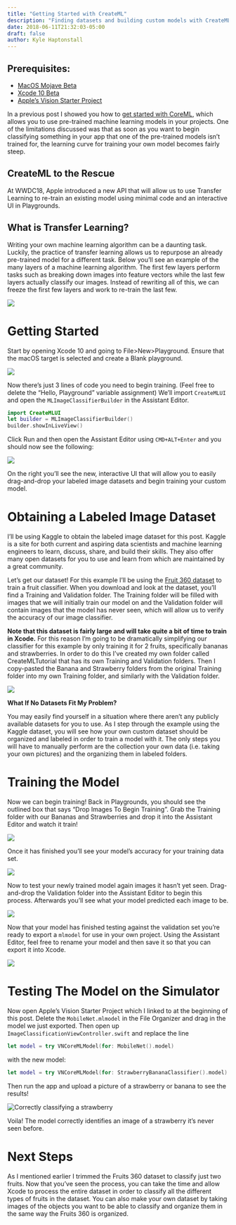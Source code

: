 ```yaml
---
title: "Getting Started with CreateML"
description: "Finding datasets and building custom models with CreateMLUI"
date: 2018-06-11T21:32:03-05:00
draft: false
author: Kyle Haptonstall
---
```


Prerequisites:
--------------

*   [MacOS Mojave Beta](https://developer.apple.com/download/)
*   [Xcode 10 Beta](https://developer.apple.com/download/)
*   [Apple’s Vision Starter Project](https://developer.apple.com/documentation/vision/classifying_images_with_vision_and_core_ml)

In a previous post I showed you how to [get started with CoreML](https://khaptonstall.github.io/posts/getting-started-with-coreml/), which allows you to use pre-trained machine learning models in your projects. One of the limitations discussed was that as soon as you want to begin classifying something in your app that one of the pre-trained models isn’t trained for, the learning curve for training your own model becomes fairly steep.

**CreateML to the Rescue**
--------------------------

At WWDC18, Apple introduced a new API that will allow us to use Transfer Learning to re-train an existing model using minimal code and an interactive UI in Playgrounds.

**What is Transfer Learning?**
------------------------------

Writing your own machine learning algorithm can be a daunting task. Luckily, the practice of transfer learning allows us to repurpose an already pre-trained model for a different task. Below you’ll see an example of the many layers of a machine learning algorithm. The first few layers perform tasks such as breaking down images into feature vectors while the last few layers actually classify our images. Instead of rewriting all of this, we can freeze the first few layers and work to re-train the last few.

![](https://miro.medium.com/v2/resize:fit:1266/format:webp/1*ioX3W7JRWrusC9917t9YFg.jpeg)

**Getting Started**
===================

Start by opening Xcode 10 and going to File>New>Playground. Ensure that the macOS target is selected and create a Blank playground.

![](https://miro.medium.com/v2/resize:fit:1400/format:webp/1*90gsPxgwPjNdTQ2YaaM6cg.png)

Now there’s just 3 lines of code you need to begin training. (Feel free to delete the “Hello, Playground” variable assignment) We’ll import `CreateMLUI` and open the `MLImageClassifierBuilder` in the Assistant Editor.

```swift
import CreateMLUI
let builder = MLImageClassifierBuilder()
builder.showInLiveView()
```

Click Run and then open the Assistant Editor using `CMD+ALT+Enter` and you should now see the following:

![](https://miro.medium.com/v2/resize:fit:1400/format:webp/1*o4Qhtds7odKbLYbv-qbLsQ.png)

On the right you’ll see the new, interactive UI that will allow you to easily drag-and-drop your labeled image datasets and begin training your custom model.

**Obtaining a Labeled Image Dataset**
=====================================

I’ll be using Kaggle to obtain the labeled image dataset for this post. Kaggle is a site for both current and aspiring data scientists and machine learning engineers to learn, discuss, share, and build their skills. They also offer many open datasets for you to use and learn from which are maintained by a great community.

Let’s get our dataset! For this example I’ll be using the [Fruit 360 dataset](http://www.kaggle.com/moltean/fruits) to train a fruit classifier. When you download and look at the dataset, you’ll find a Training and Validation folder. The Training folder will be filled with images that we will initially train our model on and the Validation folder will contain images that the model has never seen, which will allow us to verify the accuracy of our image classifier.

**Note that this dataset is fairly large and will take quite a bit of time to train in Xcode.** For this reason I’m going to be dramatically simplifying our classifier for this example by only training it for 2 fruits, specifically bananas and strawberries. In order to do this I’ve created my own folder called CreateMLTutorial that has its own Training and Validation folders. Then I copy-pasted the Banana and Strawberry folders from the original Training folder into my own Training folder, and similarly with the Validation folder.

![](https://miro.medium.com/v2/resize:fit:1400/format:webp/1*WjdQ01jVfy-B1H-dPkvUNw.png)

**What If No Datasets Fit My Problem?**

You may easily find yourself in a situation where there aren’t any publicly available datasets for you to use. As I step through the example using the Kaggle dataset, you will see how your own custom dataset should be organized and labeled in order to train a model with it. The only steps you will have to manually perform are the collection your own data (i.e. taking your own pictures) and the organizing them in labeled folders.

**Training the Model**
======================

Now we can begin training! Back in Playgrounds, you should see the outlined box that says “Drop Images To Begin Training”. Grab the Training folder with our Bananas and Strawberries and drop it into the Assistant Editor and watch it train!

![](https://miro.medium.com/v2/resize:fit:1400/format:webp/1*pMNvGlDofvMhqV6UwluyXQ.png)

Once it has finished you’ll see your model’s accuracy for your training data set.

![](https://miro.medium.com/v2/resize:fit:1304/format:webp/1*UISSBhbCEVB6HQhjKP1xCg.png)

Now to test your newly trained model again images it hasn’t yet seen. Drag-and-drop the Validation folder into the Assistant Editor to begin this process. Afterwards you’ll see what your model predicted each image to be.

![](https://miro.medium.com/v2/resize:fit:916/format:webp/1*4tbimM98eCjUFoUIcRN3qA.png)

Now that your model has finished testing against the validation set you’re ready to export a `mlmodel` for use in your own project. Using the Assistant Editor, feel free to rename your model and then save it so that you can export it into Xcode.

![](https://miro.medium.com/v2/resize:fit:1336/format:webp/1*nI57VqMQAUH0xtKy31aPgw.png)

Testing The Model on the Simulator
======================================

Now open Apple’s Vision Starter Project which I linked to at the beginning of this post. Delete the `MobileNet.mlmodel` in the File Organizer and drag in the model we just exported. Then open up `ImageClassificationViewController.swift` and replace the line

```swift
let model = try VNCoreMLModel(for: MobileNet().model)
```

with the new model:

```swift
let model = try VNCoreMLModel(for: StrawberryBananaClassifier().model)
```

Then run the app and upload a picture of a strawberry or banana to see the results!

![Correctly classifying a strawberry](https://miro.medium.com/v2/resize:fit:462/format:webp/1*wD0BWtvuya3EH64ELAjO9w.png)

Voila! The model correctly identifies an image of a strawberry it’s never seen before.

Next Steps
==========

As I mentioned earlier I trimmed the Fruits 360 dataset to classify just two fruits. Now that you’ve seen the process, you can take the time and allow Xcode to process the entire dataset in order to classify all the different types of fruits in the dataset. You can also make your own dataset by taking images of the objects you want to be able to classify and organize them in the same way the Fruits 360 is organized.